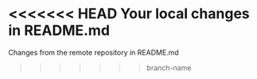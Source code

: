 <<<<<<< HEAD
Your local changes in README.md
=======
Changes from the remote repository in README.md
>>>>>>> branch-name

